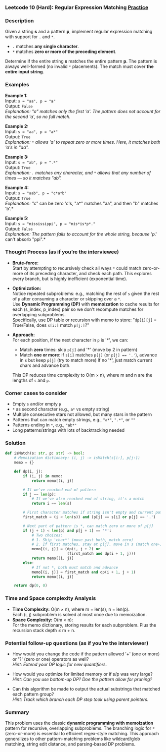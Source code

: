 ### Leetcode 10 (Hard): Regular Expression Matching [Practice](https://leetcode.com/problems/regular-expression-matching)

### Description  
Given a string **s** and a pattern **p**, implement regular expression matching with support for `.` and `*`.  
- `.` matches **any single character**.
- `*` matches **zero or more of the preceding element**.

Determine if the entire string **s** matches the entire pattern **p**. The pattern is always well-formed (no invalid `*` placements). The match must cover **the entire input string**.

### Examples  

**Example 1:**  
Input: `s = "aa", p = "a"`  
Output: `False`  
*Explanation: "a" matches only the first 'a'. The pattern does not account for the second 'a', so no full match.*

**Example 2:**  
Input: `s = "aa", p = "a*"`  
Output: `True`  
*Explanation: `*` allows 'a' to repeat zero or more times. Here, it matches both 'a's in "aa".*

**Example 3:**  
Input: `s = "ab", p = ".*"`  
Output: `True`  
*Explanation: `.` matches any character, and `*` allows that any number of times — so it matches "ab".*

**Example 4:**  
Input: `s = "aab", p = "c*a*b"`  
Output: `True`  
*Explanation: "c*" can be zero 'c's, "a*" matches "aa", and then "b" matches 'b'.*

**Example 5:**  
Input: `s = "mississippi", p = "mis*is*p*."`  
Output: `False`  
*Explanation: The pattern fails to account for the whole string, because 'p*.' can't absorb "ppi".*

### Thought Process (as if you’re the interviewee)  

- **Brute-force:**  
  Start by attempting to recursively check all ways `*` could match zero-or-more of its preceding character, and check each path. This explores every branch, but is highly inefficient (exponential time).

- **Optimization:**  
  Notice repeated subproblems: e.g., matching the rest of `s` given the rest of `p` after consuming a character or skipping over a `*`.  
  Use **Dynamic Programming (DP)** with **memoization** to cache results for each (s_index, p_index) pair so we don't recompute matches for overlapping subproblems.  
  Specifically, use DP table or recursion with memo to store: "`dp[i][j]` = True/False, does `s[i:]` match `p[j:]`?"

- **Approach:**  
  For each position, if the next character in `p` is '\*', we can:
  - Match **zero** times: skip `p[j]` and '\*' (move by 2 in pattern)
  - Match **one or more**: if `s[i]` matches `p[j]` (or `p[j] == '.'`), advance in `s` but keep `p[j]` (try to match more)
  If no '\*', just match current chars and advance both.

  This DP reduces time complexity to O(m × n), where m and n are the lengths of `s` and `p`.

### Corner cases to consider  
- Empty `s` and/or empty `p`
- `*` as second character (e.g., `a*` vs empty string)
- Multiple consecutive stars not allowed, but many stars in the pattern
- Patterns that can match empty strings, e.g., `"a*"`, `".*"`, or `""`
- Patterns ending in `*`, e.g., `"ab*"`
- Long patterns/strings with lots of backtracking needed

### Solution

```python
def isMatch(s: str, p: str) -> bool:
    # Memoization dictionary: (i, j) -> isMatch(s[i:], p[j:])
    memo = {}

    def dp(i, j):
        if (i, j) in memo:
            return memo[(i, j)]

        # If we've reached end of pattern
        if j == len(p):
            # If we've also reached end of string, it's a match
            return i == len(s)

        # First character matches if string isn't empty and current pattern char is '.' or equals s[i]
        first_match = (i < len(s)) and (p[j] == s[i] or p[j] == '.')

        # Next part of pattern is *, can match zero or more of p[j]
        if (j + 1) < len(p) and p[j + 1] == '*':
            # Two choices:
            # 1. Skip 'char*' (move past both, match zero)
            # 2. If first matches, stay at p[j], move in s (match one+)
            memo[(i, j)] = (dp(i, j + 2) or 
                            (first_match and dp(i + 1, j)))
            return memo[(i, j)]
        else:
            # If not *, both must match and advance
            memo[(i, j)] = first_match and dp(i + 1, j + 1)
            return memo[(i, j)]

    return dp(0, 0)
```

### Time and Space complexity Analysis  

- **Time Complexity:** O(m × n), where m = len(s), n = len(p).  
  Each (i, j) subproblem is solved at most once due to memoization.
- **Space Complexity:** O(m × n):  
  For the memo dictionary, storing results for each subproblem. Plus the recursion stack depth ≤ m + n.

### Potential follow-up questions (as if you’re the interviewer)  

- How would you change the code if the pattern allowed '+' (one or more) or '?' (zero or one) operators as well?  
  *Hint: Extend your DP logic for new quantifiers.*

- How would you optimize for limited memory or if s/p was very large?  
  *Hint: Can you use bottom-up DP? Doe the pattern allow for pruning?*

- Can this algorithm be made to output the actual substrings that matched each pattern group?  
  *Hint: Track which branch each DP step took using parent pointers.*

### Summary

This problem uses the classic **dynamic programming with memoization** pattern for recursive, overlapping subproblems. The branching logic for `*` (zero-or-more) is essential to efficient regex-style matching. This approach generalizes to other pattern-matching problems like wildcard/glob matching, string edit distance, and parsing-based DP problems.
